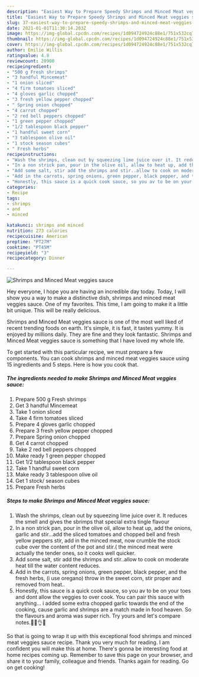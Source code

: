 ```yaml
---
description: "Easiest Way to Prepare Speedy Shrimps and Minced Meat veggies sauce"
title: "Easiest Way to Prepare Speedy Shrimps and Minced Meat veggies sauce"
slug: 37-easiest-way-to-prepare-speedy-shrimps-and-minced-meat-veggies-sauce
date: 2021-01-01T11:30:14.203Z
image: https://img-global.cpcdn.com/recipes/1d094724924c88e1/751x532cq70/shrimps-and-minced-meat-veggies-sauce-recipe-main-photo.jpg
thumbnail: https://img-global.cpcdn.com/recipes/1d094724924c88e1/751x532cq70/shrimps-and-minced-meat-veggies-sauce-recipe-main-photo.jpg
cover: https://img-global.cpcdn.com/recipes/1d094724924c88e1/751x532cq70/shrimps-and-minced-meat-veggies-sauce-recipe-main-photo.jpg
author: Emilie Willis
ratingvalue: 4.8
reviewcount: 20900
recipeingredient:
- "500 g Fresh shrimps"
- "3 handful Mincemeat"
- "1 onion sliced"
- "4 firm tomatoes sliced"
- "4 gloves garlic chopped"
- "3 fresh yellow pepper chopped"
- " Spring onion chopped"
- "4 carrot chopped"
- "2 red bell peppers chopped"
- "1 green pepper chopped"
- "1/2 tablespoon black pepper"
- "1 handful sweet corn"
- "3 tablespoon olive oil"
- "1 stock season cubes"
- " Fresh herbs"
recipeinstructions:
- "Wash the shrimps, clean out by squeezing lime juice over it. It reduces the smell and gives the sbrimps that special extra tingle flavour"
- "In a non strick pan, pour in the olive oil, allow to heat up, add the onions, garlic and stir...add the sliced tomatoes and chopped bell and fresh yellow peppers stir, add in the minced meat, now crumble the stock cube over the content of the pot and stir.( the minced meat were actually the tender ones, so it cooks well quicker."
- "Add some salt, stir add the shrimps and stir..allow to cook on moderate heat till the water content reduces."
- "Add in the carrots, spring onions, green pepper, black pepper, and the fresh herbs, (i use oregano) throw in the sweet corn, stir proper and removed from heat.."
- "Honestly, this sauce is a quick cook sauce, so you av to be on your toes and dont allow the veggies to over cook. You can pair this sauce with anything... i added some extra chopped garlic towards the end of the cooking, cause garlic and shrimps are a match made in food heaven. So the flavours and aroma was super rich. Try yours and let&#39;s compare notes.🥂🙌👌😘"
categories:
- Recipe
tags:
- shrimps
- and
- minced

katakunci: shrimps and minced 
nutrition: 273 calories
recipecuisine: American
preptime: "PT27M"
cooktime: "PT45M"
recipeyield: "3"
recipecategory: Dinner

---
```



![Shrimps and Minced Meat veggies sauce](https://img-global.cpcdn.com/recipes/1d094724924c88e1/751x532cq70/shrimps-and-minced-meat-veggies-sauce-recipe-main-photo.jpg)

Hey everyone, I hope you are having an incredible day today. Today, I will show you a way to make a distinctive dish, shrimps and minced meat veggies sauce. One of my favorites. This time, I am going to make it a little bit unique. This will be really delicious.

Shrimps and Minced Meat veggies sauce is one of the most well liked of recent trending foods on earth. It's simple, it is fast, it tastes yummy. It is enjoyed by millions daily. They are fine and they look fantastic. Shrimps and Minced Meat veggies sauce is something that I have loved my whole life.




To get started with this particular recipe, we must prepare a few components. You can cook shrimps and minced meat veggies sauce using 15 ingredients and 5 steps. Here is how you cook that.

<!--inarticleads1-->

##### The ingredients needed to make Shrimps and Minced Meat veggies sauce:

1. Prepare 500 g Fresh shrimps
1. Get 3 handful Mincemeat
1. Take 1 onion sliced
1. Take 4 firm tomatoes sliced
1. Prepare 4 gloves garlic chopped
1. Prepare 3 fresh yellow pepper chopped
1. Prepare  Spring onion chopped
1. Get 4 carrot chopped
1. Take 2 red bell peppers chopped
1. Make ready 1 green pepper chopped
1. Get 1/2 tablespoon black pepper
1. Take 1 handful sweet corn
1. Make ready 3 tablespoon olive oil
1. Get 1 stock/ season cubes
1. Prepare  Fresh herbs




<!--inarticleads2-->

##### Steps to make Shrimps and Minced Meat veggies sauce:

1. Wash the shrimps, clean out by squeezing lime juice over it. It reduces the smell and gives the sbrimps that special extra tingle flavour
1. In a non strick pan, pour in the olive oil, allow to heat up, add the onions, garlic and stir...add the sliced tomatoes and chopped bell and fresh yellow peppers stir, add in the minced meat, now crumble the stock cube over the content of the pot and stir.( the minced meat were actually the tender ones, so it cooks well quicker.
1. Add some salt, stir add the shrimps and stir..allow to cook on moderate heat till the water content reduces.
1. Add in the carrots, spring onions, green pepper, black pepper, and the fresh herbs, (i use oregano) throw in the sweet corn, stir proper and removed from heat..
1. Honestly, this sauce is a quick cook sauce, so you av to be on your toes and dont allow the veggies to over cook. You can pair this sauce with anything... i added some extra chopped garlic towards the end of the cooking, cause garlic and shrimps are a match made in food heaven. So the flavours and aroma was super rich. Try yours and let&#39;s compare notes.🥂🙌👌😘




So that is going to wrap it up with this exceptional food shrimps and minced meat veggies sauce recipe. Thank you very much for reading. I am confident you will make this at home. There's gonna be interesting food at home recipes coming up. Remember to save this page on your browser, and share it to your family, colleague and friends. Thanks again for reading. Go on get cooking!
